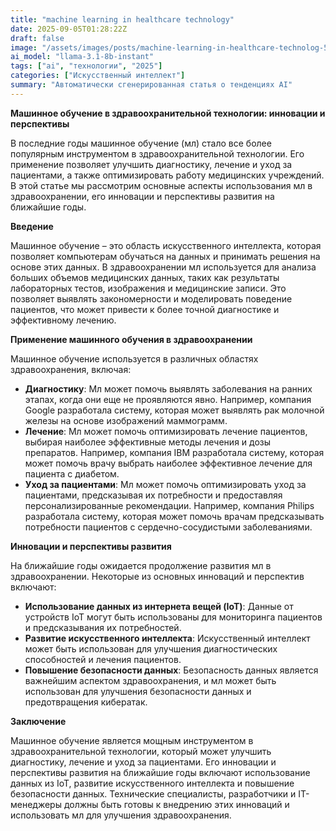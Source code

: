 ```yaml
---
title: "machine learning in healthcare technology"
date: 2025-09-05T01:28:22Z
draft: false
image: "/assets/images/posts/machine-learning-in-healthcare-technolog-5702.png"
ai_model: "llama-3.1-8b-instant"
tags: ["ai", "технологии", "2025"]
categories: ["Искусственный интеллект"]
summary: "Автоматически сгенерированная статья о тенденциях AI"
---
```


**Машинное обучение в здравоохранительной технологии: инновации и перспективы**

В последние годы машинное обучение (мл) стало все более популярным инструментом в здравоохранительной технологии. Его применение позволяет улучшить диагностику, лечение и уход за пациентами, а также оптимизировать работу медицинских учреждений. В этой статье мы рассмотрим основные аспекты использования мл в здравоохранении, его инновации и перспективы развития на ближайшие годы.

**Введение**

Машинное обучение – это область искусственного интеллекта, которая позволяет компьютерам обучаться на данных и принимать решения на основе этих данных. В здравоохранении мл используется для анализа больших объемов медицинских данных, таких как результаты лабораторных тестов, изображения и медицинские записи. Это позволяет выявлять закономерности и моделировать поведение пациентов, что может привести к более точной диагностике и эффективному лечению.

**Применение машинного обучения в здравоохранении**

Машинное обучение используется в различных областях здравоохранения, включая:

* **Диагностику**: Мл может помочь выявлять заболевания на ранних этапах, когда они еще не проявляются явно. Например, компания Google разработала систему, которая может выявлять рак молочной железы на основе изображений маммограмм.
* **Лечение**: Мл может помочь оптимизировать лечение пациентов, выбирая наиболее эффективные методы лечения и дозы препаратов. Например, компания IBM разработала систему, которая может помочь врачу выбрать наиболее эффективное лечение для пациента с диабетом.
* **Уход за пациентами**: Мл может помочь оптимизировать уход за пациентами, предсказывая их потребности и предоставляя персонализированные рекомендации. Например, компания Philips разработала систему, которая может помочь врачам предсказывать потребности пациентов с сердечно-сосудистыми заболеваниями.

**Инновации и перспективы развития**

На ближайшие годы ожидается продолжение развития мл в здравоохранении. Некоторые из основных инноваций и перспектив включают:

* **Использование данных из интернета вещей (IoT)**: Данные от устройств IoT могут быть использованы для мониторинга пациентов и предсказывания их потребностей.
* **Развитие искусственного интеллекта**: Искусственный интеллект может быть использован для улучшения диагностических способностей и лечения пациентов.
* **Повышение безопасности данных**: Безопасность данных является важнейшим аспектом здравоохранения, и мл может быть использован для улучшения безопасности данных и предотвращения кибератак.

**Заключение**

Машинное обучение является мощным инструментом в здравоохранительной технологии, который может улучшить диагностику, лечение и уход за пациентами. Его инновации и перспективы развития на ближайшие годы включают использование данных из IoT, развитие искусственного интеллекта и повышение безопасности данных. Технические специалисты, разработчики и IT-менеджеры должны быть готовы к внедрению этих инноваций и использовать мл для улучшения здравоохранения.
